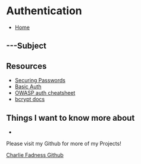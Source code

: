 # Authentication

- [Home](https://fadnesscharlie.github.io/reading-notes/401/)

## ---Subject



## Resources

- [Securing Passwords](https://thehackernews.com/2014/04/securing-passwords-with-bcrypt-hashing.html)
- [Basic Auth](https://en.wikipedia.org/wiki/Basic_access_authentication)
- [OWASP auth cheatsheet](https://www.owasp.org/index.php/Authentication_Cheat_Sheet)
- [bcrypt docs](https://www.npmjs.com/package/bcrypt)

## Things I want to know more about

- 

Please visit my Github for more of my Projects!

[Charlie Fadness Github](https://github.com/fadnesscharlie)

